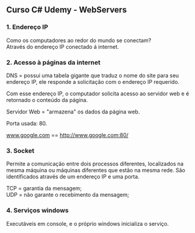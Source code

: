 ## Curso C# Udemy - WebServers

### **1. Endereço IP**

Como os computadores ao redor do mundo se conectam?  
Através do endereço IP conectado á internet.

### **2. Acesso à páginas da internet**

DNS = possui uma tabela gigante que traduz o nome do site para seu endereço IP, ele responde a solicitação com o endereço IP requerido.

Com esse endereço IP, o computador solicita acesso ao servidor web e é retornado o conteúdo da página.  

Servidor Web = "armazena" os dados da página web.

Porta usada: 80.

www.google.com == http://www.google.com:80/  

### **3. Socket**

Permite a comunicação entre dois processos diferentes, localizados na mesma máquina ou máquinas diferentes que estão na mesma rede.
São identificados através de um endereço IP e uma porta.

TCP = garantia da mensagem;  
UDP = não garante o recebimento da mensagem;  

### **4. Serviços windows**

Executáveis em console, e o próprio windows inicializa o serviço.

